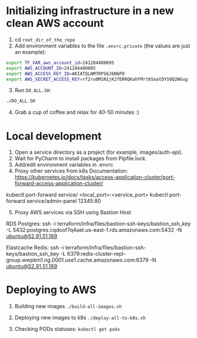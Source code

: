 # Initializing infrastructure in a new clean AWS account

1. cd `root_dir_of_the_repo`
2. Add environment variables to the file `.envrc.private` (the values are just an example):
```bash
export TF_VAR_aws_account_id=241284480095
export AWS_ACCOUNT_ID=241284480095
export AWS_ACCESS_KEY_ID=AKIATQLNM7RPS6J6N6PO
export AWS_SECRET_ACCESS_KEY=rf2ro0M1N1jK2fERRQKahFMrt6SoatDYS0Q2WGug
```
3. Run `DO_ALL.SH`:
```bash
./DO_ALL.SH
```
4. Grab a cup of coffee and relax for 40-50 minutes :)


# Local development

1. Open a service directory as a project (for example, images/auth-api).
2. Wait for PyCharm to install packages from Pipfile.lock.
3. Add/edit environment variables in .envrc
4. Proxy other services from k8s
Documentation: https://kubernetes.io/docs/tasks/access-application-cluster/port-forward-access-application-cluster/

kubectl port-forward service/<service-name> <local_port>:<service_port>
kubectl port-forward service/admin-panel 12345:80

5. Proxy AWS services via SSH using Bastion Host

RDS Postgres:
ssh -i terraform/infra/files/bastion-ssh-keys/bastion_ssh_key -L 5432:postgres.cqdoof7q4aet.us-east-1.rds.amazonaws.com:5432 -N ubuntu@52.91.51.189

Elastcache Redis:
ssh -i terraform/infra/files/bastion-ssh-keys/bastion_ssh_key -L 6379:redis-cluster-repl-group.wwpkm1.ng.0001.use1.cache.amazonaws.com:6379 -N ubuntu@52.91.51.189


# Deploying to AWS

1. Building new images
`./build-all-images.sh`


2. Deploying new images to k8s
`./deploy-all-to-k8s.sh`


3. Checking PODs statuses:
`kubectl get pods`
